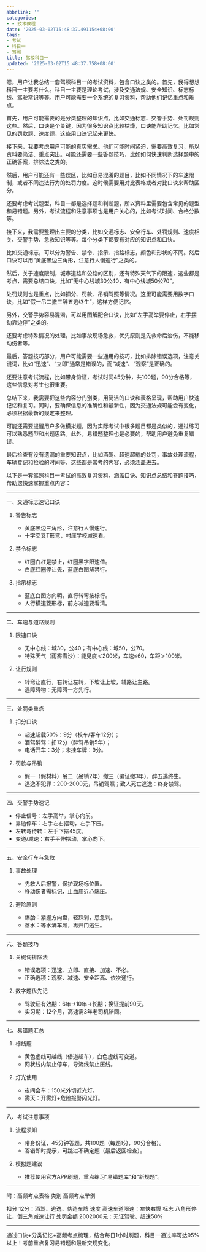```yaml
---
abbrlink: ''
categories:
- - 技术教程
date: '2025-03-02T15:48:37.491154+08:00'
tags:
- 考试
- 科目一
- 驾照
title: 驾校科目一
updated: '2025-03-02T15:48:37.758+08:00'
---
```

嗯，用户让我总结一套驾照科目一的考试资料，包含口诀之类的。首先，我得想想科目一主要考什么。科目一主要是理论考试，涉及交通法规、安全知识、标志标线、驾驶常识等等。用户可能需要一个系统的复习资料，帮助他们记忆重点和难点。

首先，用户可能需要的是分类整理的知识点，比如交通标志、交警手势、处罚规则这些。然后，口诀是个关键，因为很多知识点比较枯燥，口诀能帮助记忆。比如常见的罚款题、速度题，这些用口诀记起来更快。

接下来，我要考虑用户可能的真实需求。他们可能时间紧迫，需要高效复习，所以资料要简洁、重点突出。可能还需要一些答题技巧，比如如何快速判断选择题中的正确答案，排除法之类的。

然后，用户可能还有一些误区，比如容易混淆的题目，比如不同情况下的车速限制，或者不同违法行为的处罚力度。这时候需要用对比表格或者对比口诀来帮助区分。

还要考虑考试题型，科目一都是选择题和判断题，所以资料里需要包含常见的题型和易错题。另外，考试流程和注意事项也是用户关心的，比如考试时间、合格分数等。

接下来，我需要整理出主要的分类，比如交通标志、安全行车、处罚规则、速度相关、交警手势、急救知识等等。每个分类下都要有对应的知识点和口诀。

比如交通标志，可以分为警告、禁令、指示、指路标志，颜色和形状的不同。然后口诀可以用“黄底黑边三角形，注意行人慢速行”之类的。

然后，关于速度限制，城市道路和公路的区别，还有特殊天气下的限速，这些都是考点，需要总结口诀，比如“无中心线城30公40，有中心线城50公70”。

处罚规则也是重点，比如扣分、罚款、吊销驾照等情况。这里可能需要用数字口诀，比如“假一吊二撤三醉五逃终生”，这样方便记忆。

另外，交警手势容易混淆，可以用图解配合口诀，比如“左手高举要停止，右手摆动靠边停”之类的。

还要考虑特殊情况的处理，比如事故现场急救，优先原则是先救命后治伤，不能移动伤者等。

最后，答题技巧部分，用户可能需要一些通用的技巧，比如排除错误选项，注意关键词，比如“迅速”、“立即”通常是错误的，而“减速”、“观察”是正确的。

还要注意考试流程，比如带身份证，考试时间45分钟，共100题，90分合格等，这些信息对考生也很重要。

总结下来，我需要把这些内容分门别类，用简洁的口诀和表格呈现，帮助用户快速记忆和复习。同时，要确保信息的准确性和最新性，因为交通法规可能会有变化，必须根据最新的规定来整理。

可能还需要提醒用户多做模拟题，因为实际考试中很多题目都是类似的，通过练习可以熟悉题型和出题思路。此外，易错题整理也是必要的，帮助用户避免重复错误。

最后检查有没有遗漏的重要知识点，比如酒驾、超速超载的处罚，事故处理流程，车辆登记和检验的时间等，这些都是常考的内容，必须涵盖进去。

以下是一套驾照科目一考试的高效复习资料，涵盖口诀、知识点总结和答题技巧，帮助您快速掌握重点内容：

---

一、交通标志速记口诀

1. 警告标志

   - 黄底黑边三角形，注意行人慢速行。
   - 十字交叉T形弯，村庄学校减速看。
2. 禁令标志

   - 红圈白杠是禁止，红圈黑字限速值。
   - 白底红圈停让先，蓝底白图解禁行。
3. 指示标志

   - 蓝底白图方向明，直行转弯按标行。
   - 人行横道菱形标，前方减速要看清。

---

二、车速与道路规则

1. 限速口诀

   - 无中心线：城30，公40；有中心线：城50，公70。
   - 特殊天气（雨雾雪沙）：能见度＜200米，车速≤60，车距＞100米。
2. 让行规则

   - 转弯让直行，右转让左转，下坡让上坡，辅路让主路。
   - 遇障碍物：无障碍一方先行。

---

三、处罚类重点

1. 扣分口诀

   - 超速超载50%：9分（校车/客车12分）；
   - 酒驾醉驾：扣12分（醉驾吊销5年）；
   - 电话开车：3分；未挂车牌：9分。
2. 罚款与吊销

   - 假一（假材料）吊二（吊销2年）撤三（骗证撤3年），醉五逃终生。
   - 逃逸不犯罪：200-2000元，吊销驾照；致人死亡逃逸：终身禁驾。

---

四、交警手势速记

- 停止信号：左手高举，掌心向前。
- 靠边停车：右手左右摆动，左手下压。
- 左转弯待转：左手下摆45度。
- 变道/减速：右手平伸摆动，掌心向下。

---

五、安全行车与急救

1. 事故处理

   - 先救人后报警，保护现场标位置。
   - 移动伤者需标记，止血用近心端压。
2. 避险原则

   - 爆胎：紧握方向盘，轻踩刹，忌急刹。
   - 落水：等水满车厢，再开门逃生。

---

六、答题技巧

1. 关键词排除法

   - 错误选项：迅速、立即、直接、加速、不必。
   - 正确选项：观察、减速、安全距离、依次通行。
2. 数字题优先记

   - 驾驶证有效期：6年→10年→长期；换证提前90天。
   - 实习期：12个月，高速需3年老司机陪同。

---

七、易错题汇总

1. 标线题

   - 黄色虚线可越线（借道超车），白色虚线可变道。
   - 网状线内禁止停车，导流线禁止压线。
2. 灯光使用

   - 夜间会车：150米外切近光灯。
   - 雾天：开雾灯+危险报警闪光灯。

---

八、考试注意事项

1. 流程须知

   - 带身份证，45分钟答题，共100题（每题1分，90分合格）。
   - 答错即时提示，可跳过不确定题（最后返回检查）。
2. 模拟题建议

   - 推荐使用官方APP刷题，重点练习“易错题库”和“新规题”。

---

附：高频考点表格
类别  高频考点举例

扣分  12分：酒驾、逃逸、伪造车牌
速度  高速车道限速：左快右慢
标志  八角形停让，倒三角减速让行
处罚金额  2002000元：无证驾驶、超速50%

---

通过口诀+分类记忆+高频考点梳理，结合每日1小时刷题，科目一通过率可达95%以上！考前重点复习易错题和最新交规变化。
